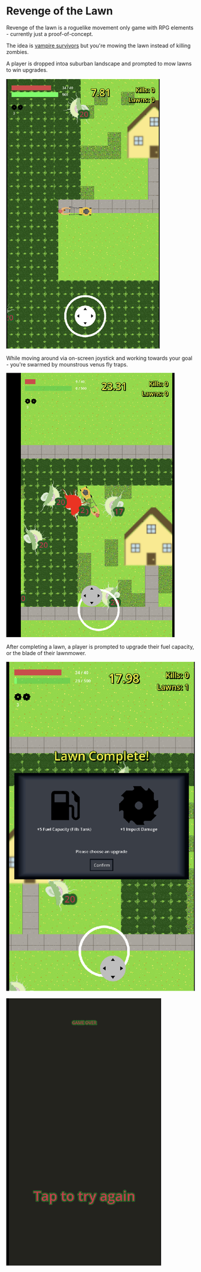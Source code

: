 # Revenge of the Lawn

Revenge of the lawn is a roguelike movement only game with RPG elements - currently just a proof-of-concept. 

The idea is [vampire survivors](https://poncle.itch.io/vampire-survivors) but you're mowing the lawn instead of killing zombies.

A player is dropped intoa suburban landscape and prompted to mow lawns to win upgrades.  

![](screenshots/intro.png)

While moving around via on-screen joystick and working towards your goal - you're swarmed by mounstrous venus fly traps.  

![](screenshots/damage.png)



After completing a lawn, a player is prompted to upgrade their fuel capacity, or the blade of their lawnmower. 

![](screenshots/upgrades.png)

![](screenshots/game_over.png)